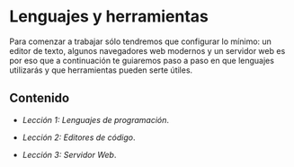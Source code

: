 # Lenguajes y herramientas
Para comenzar a trabajar sólo tendremos que configurar lo mínimo: un editor de texto, algunos navegadores web modernos y un servidor web es por eso que a continuación te guiaremos paso a paso en que lenguajes utilizarás y que herramientas pueden serte útiles.

## Contenido

- _Lección 1: Lenguajes de programación_.

- _Lección 2: Editores de código_.

- _Lección 3: Servidor Web_.
